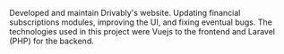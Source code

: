Developed and maintain Drivably's website. Updating financial subscriptions modules, improving the UI, and fixing eventual bugs.
The technologies used in this project were Vuejs to the frontend and Laravel (PHP) for the backend.